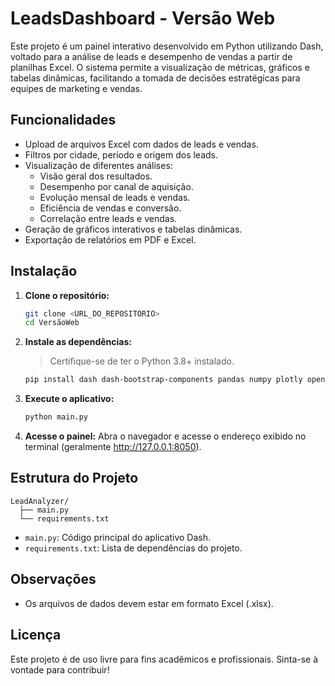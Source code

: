 # LeadsDashboard - Versão Web

Este projeto é um painel interativo desenvolvido em Python utilizando Dash, voltado para a análise de leads e desempenho de vendas a partir de planilhas Excel. O sistema permite a visualização de métricas, gráficos e tabelas dinâmicas, facilitando a tomada de decisões estratégicas para equipes de marketing e vendas.

## Funcionalidades

- Upload de arquivos Excel com dados de leads e vendas.
- Filtros por cidade, período e origem dos leads.
- Visualização de diferentes análises:
  - Visão geral dos resultados.
  - Desempenho por canal de aquisição.
  - Evolução mensal de leads e vendas.
  - Eficiência de vendas e conversão.
  - Correlação entre leads e vendas.
- Geração de gráficos interativos e tabelas dinâmicas.
- Exportação de relatórios em PDF e Excel.

## Instalação

1. **Clone o repositório:**
   ```bash
   git clone <URL_DO_REPOSITORIO>
   cd VersãoWeb
   ```

2. **Instale as dependências:**
   > Certifique-se de ter o Python 3.8+ instalado.
   ```bash
   pip install dash dash-bootstrap-components pandas numpy plotly openpyxl xlsxwriter reportlab matplotlib seaborn
   ```

3. **Execute o aplicativo:**
   ```bash
   python main.py
   ```

4. **Acesse o painel:**
   Abra o navegador e acesse o endereço exibido no terminal (geralmente http://127.0.0.1:8050).

## Estrutura do Projeto

```
LeadAnalyzer/
  ├── main.py
  └── requirements.txt
```

- `main.py`: Código principal do aplicativo Dash.
- `requirements.txt`: Lista de dependências do projeto.

## Observações

- Os arquivos de dados devem estar em formato Excel (.xlsx).

## Licença

Este projeto é de uso livre para fins acadêmicos e profissionais. Sinta-se à vontade para contribuir! 